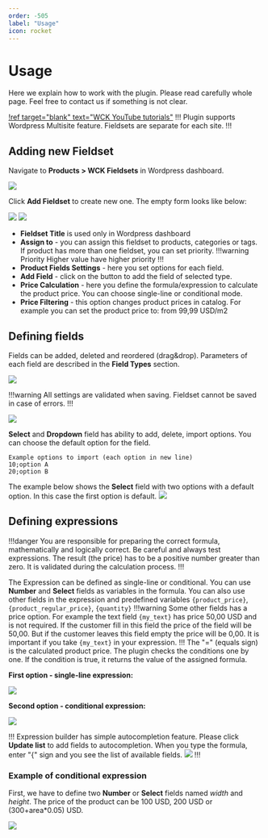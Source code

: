 ```yaml
---
order: -505
label: "Usage"
icon: rocket
---
```

# Usage

Here we explain how to work with the plugin. 
Please read carefully whole page. 
Feel free to contact us if something is not clear.

[!ref target="blank" text="WCK YouTube tutorials"](https://www.youtube.com/channel/UCnMHay68CLmOtfRuCqlUuDg)
!!!
Plugin supports Wordpress Multisite feature. Fieldsets are separate for each site.
!!!

## Adding new Fieldset

Navigate to **Products > WCK Fieldsets** in Wordpress dashboard.

![](../images/plugin_menu.png)

Click **Add Fieldset** to create new one. The empty form looks like below:

![](../images/add_fieldset_form.png)
![](../images/assign_to.png)

- **Fieldset Title** is used only in Wordpress dashboard
- **Assign to** - you can assign this fieldset to products, categories or tags. If product has more than one fieldset, you can set priority. 
!!!warning Priority
Higher value have higher priority
!!!
- **Product Fields Settings** - here you set options for each field.
- **Add Field** - click on the button to add the field of selected type.
- **Price Calculation** - here you define the formula/expression to calculate the product price. You can choose single-line or conditional mode.
- **Price Filtering** - this option changes product prices in catalog. For example you can set the product price to: from 99,99 USD/m2

## Defining fields

Fields can be added, deleted and reordered (drag&drop). Parameters of each field are described in the **Field Types** section.

![](../images/add_fieldset_number_field.png)

!!!warning
All settings are validated when saving. Fieldset cannot be saved in case of errors. 
!!!

![](../images/number_field_wrong.png)
 
**Select** and **Dropdown** field has ability to add, delete, import options. You can choose the default option for the field.

```
Example options to import (each option in new line)
10;option A
20;option B
```

The example below shows the **Select** field with two options with a default option. In this case the first option is default.
![](../images/add_fieldset_select_field.png)

## Defining expressions

!!!danger
You are responsible for preparing the correct formula, mathematically and logically correct. Be careful and always test expressions.
The result (the price) has to be a positive number greater than zero. It is validated during the calculation process.
!!!

The Expression can be defined as single-line or conditional.  You can use **Number** and **Select** fields as variables in the formula. You can also use other fields in the expression and predefined variables ``{product_price}``, ``{product_regular_price}``, ``{quantity}``
!!!warning
Some other fields has a price option. For example the text field ``{my_text}`` has price 50,00 USD and is not required.
If the customer fill in this field the price of the field will be 50,00. But if the customer leaves this field empty the price will be 0,00.
It is important if you take ``{my_text}`` in your expression.
!!!
The "=" (equals sign) is the calculated product price. The plugin checks the conditions one by one. If the condition is true, it returns the value of the assigned formula. 

**First option - single-line expression:**

![](../images/expression_oneline.png)

**Second option - conditional expression:**

![](../images/expression_conditional.png)

!!!
Expression builder has simple autocompletion feature. Please click **Update list** to add fields to autocompletion.
When you type the formula, enter "{" sign and you see the list of available fields.
![](../images/expression_autocompletion.png)
!!!

### Example of conditional expression

First, we have to define two **Number** or **Select** fields named *width* and *height*.
The price of the product can be 100 USD, 200 USD or (300+area*0.05) USD.

![](../images/expression_example_1.png)